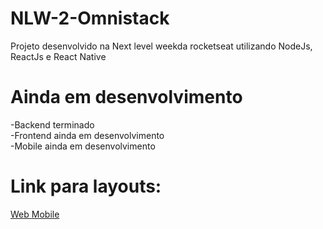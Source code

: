 # NLW-2-Omnistack
Projeto desenvolvido na Next level weekda rocketseat utilizando NodeJs, ReactJs e React Native


# Ainda em desenvolvimento
-Backend terminado
<br>
-Frontend ainda em desenvolvimento
<br>
-Mobile ainda em desenvolvimento

# Link para layouts:
<a href='https://www.figma.com/file/Agvethfp7FANyXDDU3LUfd/Proffy-Web-2.0'  target='_blank'>Web </a>
<a href='https://www.figma.com/file/e33KvgUpFdunXxJjHnK7CG/Proffy-Mobile' target='_blank'> Mobile </a>
